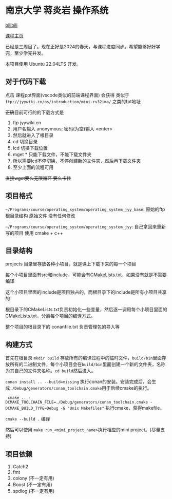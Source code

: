 # 南京大学 蒋炎岩 操作系统

[bilibili](https://www.bilibili.com/video/BV1Xm411f7CM/)

[课程主页](https://jyywiki.cn/OS/2024/)

已经是三周目了。现在正好是2024的春天，与课程进度同步。希望能够好好学完，至少学完并发。

本项目使用 Ubuntu 22.04LTS 开发。

## 对于代码下载

点击 课程ppt界面(vscode类似的前端课程界面)
会获得 类似于 `ftp://jyywiki.cn/os/introduction/mini-rv32ima/`
之类的fpt地址

~~正确~~目前可行的的下载方式是

1. ftp jyywiki.cn
2. 用户名输入 anonymous; 密码(为空)输入 \<enter\>
3. 然后就进入了根目录
4. cd 切换目录
5. lcd 切换下载位置
6. mget * 只能下载文件，不能下载文件夹
7. 所以需要lcd不停切换，不停创建新的文件夹，然后再下载文件夹
8. 至少上面的流程可用

~~直接wget要么无限循环 要么卡住~~

## 项目格式

`~/Programs/course/operating_system/operating_system_jyy_base`: 原始的ftp根目录结构 原始文件 没有任何修改

`~/Programs/course/operating_system/operating_system_jyy`: 自己拿回来重新写的项目 使用 cmake + c++

## 目录结构

projects 目录里存放各种小项目，就是课上下载下来的每一个项目

每个小项目里面有src和include，可能会有CMakeLists.txt，如果没有就是不需要编译

这个小项目里面的include是项目独占的，而根目录下的include是所有小项目共享的

根目录下的CMakeLists.txt负责初始化一些变量，然后逐一调用每个小项目里面的CMakeLists.txt，分离每个项目的编译方式。

整个项目的根目录下的 conanfile.txt 负责管理包的导入等

## 构建方式

首先在根目录 `mkdir build` 存放所有的编译过程中的临时文件，`build/bin`里面存放所有的二进制文件，每个小项目会在`build/bin`里面创建一个新的文件夹，名称为其自己的文件夹名称。`cd build`然后进入。

`conan install .. --build=missing` 执行conan的安装。安装完成后，会生成`./Debug/generators/conan_toolchain.cmake`用于后续cmake的执行。

` cmake .. -DCMAKE_TOOLCHAIN_FILE=./Debug/generators/conan_toolchain.cmake -DCMAKE_BUILD_TYPE=Debug -G "Unix Makefiles"` 执行cmake，获得makefile。

`cmake --build .` 编译

然后可以使用 `make run_<mimi_project_name>`执行相应的mini project。(尽量支持)



## 项目依赖

1. Catch2
2. fmt
3. colony (不一定有用)
3. Boost (不一定有用)
3. spdlog (不一定有用)





